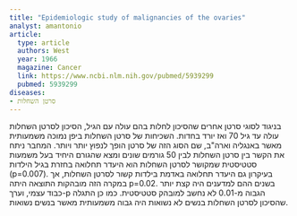 ```yaml
---
title: "Epidemiologic study of malignancies of the ovaries"
analyst: amantonio
article:
  type: article
  authors: West
  year: 1966
  magazine: Cancer
  link: https://www.ncbi.nlm.nih.gov/pubmed/5939299
  pubmed: 5939299
diseases:
- סרטן השחלות
---
```


בניגוד לסוגי סרטן אחרים שהסיכון לחלות בהם עולה עם הגיל, הסיכון לסרטן השחלות עולה עד גיל 70 ואז יורד בחדות. השכיחות של סרטן השחלות ביפן נמוכה משמעותית מאשר באנגליה וארה"ב, שם הסוג הזה של סרטן הופך לנפוץ יותר ויותר.
המחבר ניתח את הקשר בין סרטן השחלות לבין 50 גורמים שונים ומצא שהגורם היחיד בעל משמעות סטטיסטית שמקושר לסרטן השחלות הוא היעדר תחלואה בחזרת בגיל הילדות (p=0.007). בעיקרון גם היעדר תחלואה באדמת בילדות קשור לסרטן השחלות, אך במקרה הזה מובהקות התוצאה היתה p=0.02. בשנים ההם למדענים היה קצת יותר כבוד עצמי, וערך-p הגבוה מ-0.01 לא נחשב למובהק סטטיסטית.
כמו כן התגלה שהסיכון לסרטן השחלות בנשים לא נשואות היה גבוה משמעותית מאשר בנשים נשואות.

